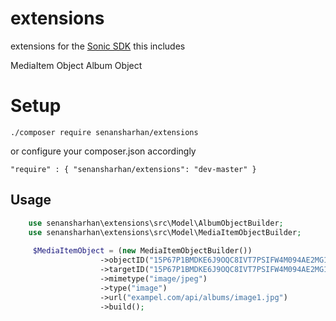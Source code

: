 # extensions
extensions for the [Sonic SDK](https://github.com/sgoendoer/sonic)
this includes

MediaItem Object
Album Object

# Setup

    ./composer require senansharhan/extensions

or configure your composer.json accordingly

    "require" : { "senansharhan/extensions": "dev-master" }

## Usage

```php
    use senansharhan\extensions\src\Model\AlbumObjectBuilder;
    use senansharhan\extensions\src\Model\MediaItemObjectBuilder;
    
     $MediaItemObject = (new MediaItemObjectBuilder())
                    ->objectID("15P67P1BMDKE6J9OQC8IVT7PSIFW4M094AE2MG1LWJD6MO8GUP:1e082f14b9e4462e")
                    ->targetID("15P67P1BMDKE6J9OQC8IVT7PSIFW4M094AE2MG1LWJD6MO8GUP:56dcdaff4a03d135")
                    ->mimetype("image/jpeg")
                    ->type("image")
                    ->url("exampel.com/api/albums/image1.jpg")
                    ->build();

```
